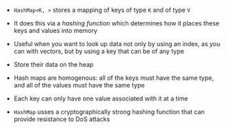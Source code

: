 - `HashMap<K, >` stores a mapping of keys of type `K` and of type `V`
- It does this via a *hashing function* which determines how it places these keys and values into memory

- Useful when you want to look up data not only by using an index, as you can with vectors, but by using a key that can be of any type

- Store their data on the heap
- Hash maps are homogenous: all of the keys must have the same type, and all of the values must have the same type

- Each key can only have one value associated with it at a time

- `HashMap` usses a cryptographically strong hashing function that can provide resistance to DoS attacks